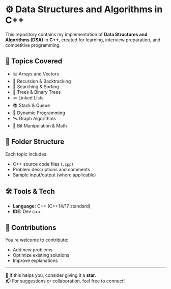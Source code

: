 # ⚙️ Data Structures and Algorithms in C++

This repository contains my implementation of **Data Structures and Algorithms (DSA)** in **C++**, created for learning, interview preparation, and competitive programming.

## 📘 Topics Covered

- 📊 Arrays and Vectors  
- 🔁 Recursion & Backtracking  
- 📌 Searching & Sorting  
- 🌲 Trees & Binary Trees  
- 🪢 Linked Lists  
- 📚 Stack & Queue  
- 🧠 Dynamic Programming  
- 🛰️ Graph Algorithms  
- 📐 Bit Manipulation & Math

## 📂 Folder Structure

Each topic includes:
- C++ source code files (`.cpp`)  
- Problem descriptions and comments  
- Sample input/output (where applicable)

## 🛠️ Tools & Tech

- **Language:** C++ (C++14/17 standard)  
- **IDE:** Dev c++  

## 🤝 Contributions

You’re welcome to contribute:
- Add new problems
- Optimize existing solutions
- Improve explanations

---

🌟 If this helps you, consider giving it a **star**.  
📬 For suggestions or collaboration, feel free to connect!
